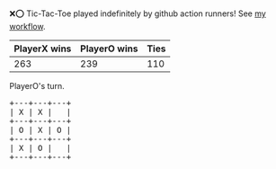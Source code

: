 :x::o: Tic-Tac-Toe played indefinitely by github action runners! See [my workflow](.github/workflows/play.yaml).

|PlayerX wins|PlayerO wins|Ties|
|-|-|-|
|263|239|110|

PlayerO's turn.

<pre>
+---+---+---+
| X | X |   |
+---+---+---+
| O | X | O |
+---+---+---+
| X | O |   |
+---+---+---+
</pre>